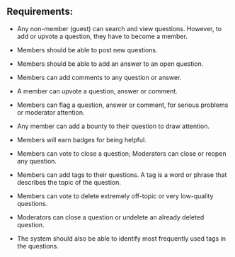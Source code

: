 ## Requirements:


- Any non-member (guest) can search and view questions. However, to add or upvote a question, they have to become a member.

- Members should be able to post new questions.

- Members should be able to add an answer to an open question.

- Members can add comments to any question or answer.

- A member can upvote a question, answer or comment.

- Members can flag a question, answer or comment, for serious problems or moderator attention.

- Any member can add a bounty to their question to draw attention.

- Members will earn badges for being helpful.

- Members can vote to close a question; Moderators can close or reopen any question.

- Members can add tags to their questions. A tag is a word or phrase that describes the topic of the question.

- Members can vote to delete extremely off-topic or very low-quality questions.

- Moderators can close a question or undelete an already deleted question.

- The system should also be able to identify most frequently used tags in the questions.
